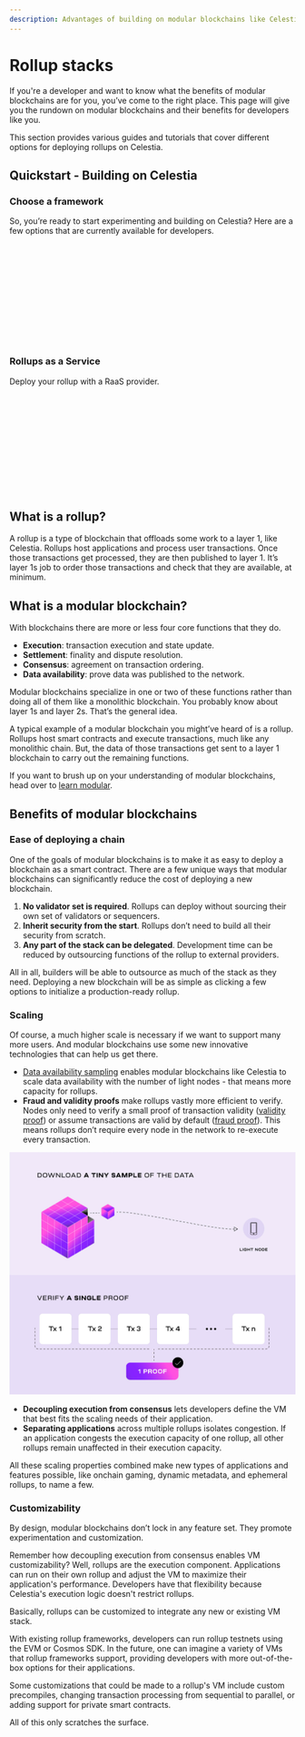```yaml
---
description: Advantages of building on modular blockchains like Celestia.
---
```


# Rollup stacks

If you're a developer and want to know what the benefits of modular blockchains
are for you, you’ve come to the right place. This page will give you the rundown on modular
blockchains and their benefits for developers like you.

This section provides various guides and tutorials that cover different
options for deploying rollups on Celestia.

## Quickstart - Building on Celestia

### Choose a framework

<!-- markdownlint-disable MD033 -->
<script setup>
import UrlImageButton from '../.vitepress/components/UrlImageButton.vue';
</script>

So, you’re ready to start experimenting and building on Celestia?
Here are a few options that are currently available for developers.

<style>
.framework-grid {
  display: grid;
  grid-template-columns: repeat(3, minmax(0, 1fr));
  gap: 20px;
  width: 100%;
  max-width: 900px;
  margin: 0 auto;
}

.framework-grid > * {
  height: 0;
  padding-bottom: 112.5%;
  position: relative;
}

.framework-grid > *>* {
  position: absolute;
  top: 0;
  left: 0;
  width: 100%;
  height: 100%;
}

@media (max-width: 768px) {
  .framework-grid {
    gap: 20px;
  }
}

@media (max-width: 480px) {
  .framework-grid {
    grid-template-columns: repeat(2, minmax(0, 1fr));
  }
}

.framework-grid :deep(.url-image-button) {
  width: 100% !important;
  height: 140px !important;
  padding: 12px !important;
  font-size: 14px !important;
}

.framework-grid :deep(.button-icon) {
  width: 40px !important;
  height: 40px !important;
}

.framework-grid :deep(.notes-text) {
  font-size: 11px !important;
  margin-top: 2px !important;
}
</style>

<div class="framework-grid">
  <UrlImageButton url="/how-to-guides/intro-to-op-stack" imageSrc="/build/opstack.webp" text="OP Stack" notes="EVM" target="_self" alt="OP Stack logo" aria-label="OP Stack"/>
  <UrlImageButton url="/how-to-guides/arbitrum-integration" imageSrc="/build/arbitrum.webp" text="Arbitrum Orbit" notes="EVM" target="_self" alt="Arbitrum logo" aria-label="Arbitrum"/>
  <UrlImageButton url="https://github.com/Sovereign-Labs/sovereign-sdk/tree/stable/examples/demo-rollup#demo-rollup" imageSrc="/build/sovereign.webp" text="Sovereign SDK" notes="Sovereign" alt="Sovereign logo" aria-label="Sovereign"/>
  <UrlImageButton url="https://docs.dymension.xyz/" imageSrc="/build/dymension.webp" text="Dymension" alt="Dymension logo" aria-label="Dymension"/>
  <UrlImageButton url="https://docs.stf.xyz" imageSrc="/build/stackr.webp" text="Stackr" alt="Stackr logo" aria-label="Stackr"/>
  <UrlImageButton url="https://ev.xyz" imageSrc="/build/evolve.webp" text="Evolve" notes="Sovereign" alt="Evolve logo" aria-label="Evolve"/>
</div>

### Rollups as a Service

Deploy your rollup with a RaaS provider.

<div class="framework-grid">
    <UrlImageButton url="https://alchemy.com/rollups" imageSrc="/build/alchemy.webp" text="Alchemy" notes="Orbit, OP Stack" alt="Alchemy logo" aria-label="Alchemy"/>
  <UrlImageButton url="https://altlayer.io/raas/" imageSrc="/build/altlayer.webp" text="AltLayer" notes="Orbit, OP Stack" alt="AltLayer logo" aria-label="AltLayer"/>
  <UrlImageButton url="https://www.astria.org/" imageSrc="/build/astria.webp" text="Astria" alt="Astria logo" aria-label="Astria"/>
  <UrlImageButton url="https://www.caldera.xyz/" imageSrc="/build/caldera.webp" text="Caldera" notes="Orbit, OP Stack" alt="Caldera logo" aria-label="Caldera"/>
  <UrlImageButton url="https://conduit.xyz/" imageSrc="/build/conduit.webp" text="Conduit" notes="Orbit, OP Stack" alt="Conduit logo" aria-label="Conduit"/>
  <UrlImageButton url="https://www.gelato.network/" imageSrc="/build/gelato.webp" text="Gelato" notes="Orbit, OP Stack" alt="Gelato logo" aria-label="Gelato"/>
  <UrlImageButton url="https://www.karnot.xyz/" imageSrc="/build/karnot.webp" text="Karnot" notes="Starknet" alt="Karnot logo" aria-label="Karnot"/>
</div>

## What is a rollup?

A rollup is a type of blockchain that offloads some work to a layer 1, like
Celestia. Rollups host applications and process user transactions. Once
those transactions get processed, they are then published to layer 1.
It’s layer 1s job to order those transactions and check that they are
available, at minimum.

## What is a modular blockchain?

With blockchains there are more or less four core functions that they do.

- **Execution**: transaction execution and state update.
- **Settlement**: finality and dispute resolution.
- **Consensus**: agreement on transaction ordering.
- **Data availability**: prove data was published to the network.

Modular blockchains specialize in one or two of these functions rather
than doing all of them like a monolithic blockchain. You probably know
about layer 1s and layer 2s. That’s the general idea.

A typical example of a modular blockchain you might’ve heard of is a
rollup. Rollups host smart contracts and execute transactions, much like
any monolithic chain. But, the data of those transactions get sent to a
layer 1 blockchain to carry out the remaining functions.

If you want to brush up on your understanding of modular blockchains,
head over to [learn modular](/learn/how-celestia-works/monolithic-vs-modular.md).

## Benefits of modular blockchains

### Ease of deploying a chain

One of the goals of modular blockchains is to make it as easy to deploy
a blockchain as a smart contract. There are a few unique ways that
modular blockchains can significantly reduce the cost of deploying a
new blockchain.

1. **No validator set is required**. Rollups can deploy without sourcing
   their own set of validators or sequencers.
2. **Inherit security from the start**. Rollups don’t need to build all
   their security from scratch.
3. **Any part of the stack can be delegated**. Development time can be
   reduced by outsourcing functions of the rollup to external providers.

All in all, builders will be able to outsource as much of the stack as
they need. Deploying a new blockchain will be as simple as clicking a
few options to initialize a production-ready rollup.

### Scaling

Of course, a much higher scale is necessary if we want to support
many more users. And modular blockchains use some new innovative
technologies that can help us get there.

- [Data availability sampling](https://celestia.org/glossary/data-availability-sampling/)
  enables modular blockchains like Celestia to scale data availability with the
  number of light nodes - that means more capacity for rollups.
- **Fraud and validity proofs** make rollups vastly more efficient
  to verify. Nodes only need to verify a small proof of transaction
  validity ([validity proof](https://celestia.org/glossary/validity-proof/))
  or assume transactions are valid by default
  ([fraud proof](https://celestia.org/glossary/state-transition-fraud-proof/)).
  This means rollups don’t require every node in the network to re-execute
  every transaction.

![image](/img/da-and-validity.png)

- **Decoupling execution from consensus** lets developers define the VM
  that best fits the scaling needs of their application.
- **Separating applications** across multiple rollups isolates congestion.
  If an application congests the execution capacity of one rollup, all
  other rollups remain unaffected in their execution capacity.

All these scaling properties combined make new types of applications
and features possible, like onchain gaming, dynamic metadata, and
ephemeral rollups, to name a few.

### Customizability

By design, modular blockchains don’t lock in any feature set.
They promote experimentation and customization.

Remember how decoupling execution from consensus enables VM
customizability? Well, rollups are the execution component. Applications
can run on their own rollup and adjust the VM to maximize their
application's performance. Developers have that flexibility because
Celestia's execution logic doesn't restrict rollups.

Basically, rollups can be customized to integrate any new or existing
VM stack.

With existing rollup frameworks, developers can run rollup testnets
using the EVM or Cosmos SDK. In the future, one can imagine a variety
of VMs that rollup frameworks support, providing developers with more
out-of-the-box options for their applications.

Some customizations that could be made to a rollup's VM include
custom precompiles, changing transaction processing from sequential
to parallel, or adding support for private smart contracts.

All of this only scratches the surface.
